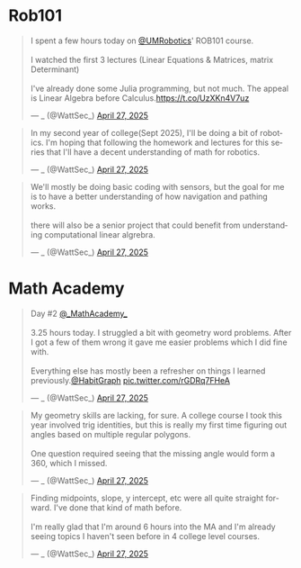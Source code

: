 # Rob101

<blockquote class="twitter-tweet" data-media-max-width="560"><p lang="en" dir="ltr">I spent a few hours today on <a href="https://twitter.com/UMRobotics?ref_src=twsrc%5Etfw">@UMRobotics</a>&#39; ROB101 course. <br><br>I watched the first 3 lectures (Linear Equations &amp; Matrices, matrix Determinant) <br><br>I&#39;ve already done some Julia programming, but not much. The appeal is Linear Algebra before Calculus.<a href="https://t.co/UzXKn4V7uz">https://t.co/UzXKn4V7uz</a></p>&mdash; _ (@WattSec_) <a href="https://twitter.com/WattSec_/status/1916296951793848619?ref_src=twsrc%5Etfw">April 27, 2025</a></blockquote>

<blockquote class="twitter-tweet"><p lang="en" dir="ltr">In my second year of college(Sept 2025), I&#39;ll be doing a bit of robotics. I&#39;m hoping that following the homework and lectures for this series that I&#39;ll have a decent understanding of math for robotics.</p>&mdash; _ (@WattSec_) <a href="https://twitter.com/WattSec_/status/1916296953349972356?ref_src=twsrc%5Etfw">April 27, 2025</a></blockquote>

<blockquote class="twitter-tweet"><p lang="en" dir="ltr">We&#39;ll mostly be doing basic coding with sensors, but the goal for me is to have a better understanding of how navigation and pathing works. <br><br>there will also be a senior project that could benefit from understanding computational linear algrebra.</p>&mdash; _ (@WattSec_) <a href="https://twitter.com/WattSec_/status/1916296954759270551?ref_src=twsrc%5Etfw">April 27, 2025</a></blockquote> 

# Math Academy

<blockquote class="twitter-tweet"><p lang="en" dir="ltr">Day #2 <a href="https://twitter.com/_MathAcademy_?ref_src=twsrc%5Etfw">@_MathAcademy_</a> <br><br>3.25 hours today. I struggled a bit with geometry word problems. After I got a few of them wrong it gave me easier problems which I did fine with. <br><br>Everything else has mostly been a refresher on things I learned previously.<a href="https://twitter.com/HabitGraph?ref_src=twsrc%5Etfw">@HabitGraph</a> <a href="https://t.co/rGDRq7FHeA">pic.twitter.com/rGDRq7FHeA</a></p>&mdash; _ (@WattSec_) <a href="https://twitter.com/WattSec_/status/1916307341818896734?ref_src=twsrc%5Etfw">April 27, 2025</a></blockquote> <script async src="https://platform.twitter.com/widgets.js" charset="utf-8"></script> 

<blockquote class="twitter-tweet"><p lang="en" dir="ltr">My geometry skills are lacking, for sure. A college course I took this year involved trig identities, but this is really my first time figuring out angles based on multiple regular polygons. <br><br>One question required seeing that the missing angle would form a 360, which I missed.</p>&mdash; _ (@WattSec_) <a href="https://twitter.com/WattSec_/status/1916307343849230355?ref_src=twsrc%5Etfw">April 27, 2025</a></blockquote> <script async src="https://platform.twitter.com/widgets.js" charset="utf-8"></script> 

<blockquote class="twitter-tweet"><p lang="en" dir="ltr">Finding midpoints, slope, y intercept, etc were all quite straight forward. I&#39;ve done that kind of math before. <br><br>I&#39;m really glad that I&#39;m around 6 hours into the MA and I&#39;m already seeing topics I haven&#39;t seen before in 4 college level courses.</p>&mdash; _ (@WattSec_) <a href="https://twitter.com/WattSec_/status/1916307345543450806?ref_src=twsrc%5Etfw">April 27, 2025</a></blockquote> <script async src="https://platform.twitter.com/widgets.js" charset="utf-8"></script> 
